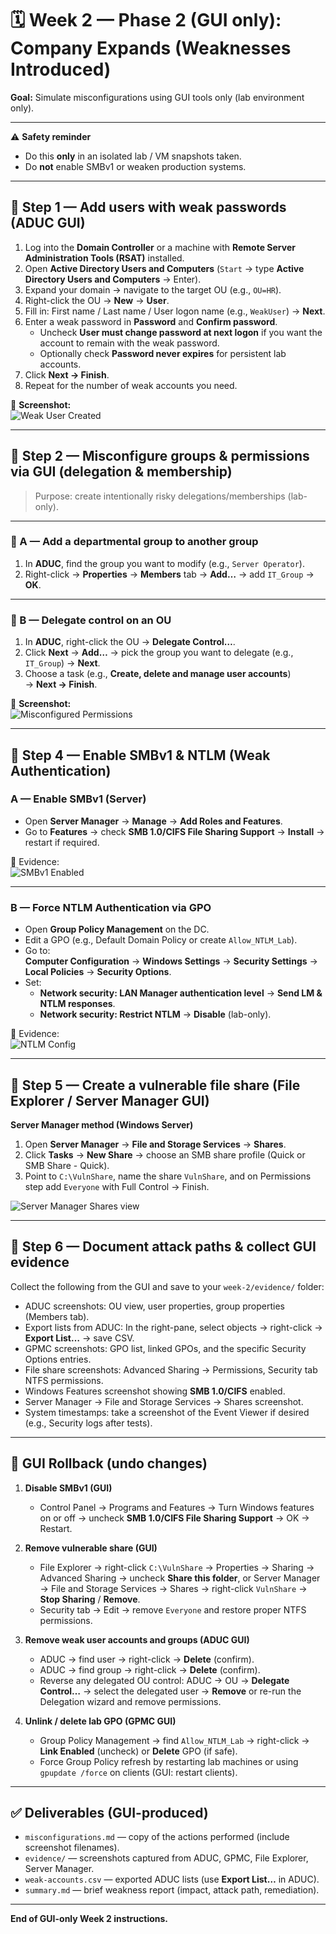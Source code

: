 # 🗓 Week 2 — Phase 2 (GUI only): Company Expands (Weaknesses Introduced)

**Goal:** Simulate misconfigurations using GUI tools only (lab environment only).

---

⚠️ **Safety reminder**
- Do this **only** in an isolated lab / VM snapshots taken.  
- Do **not** enable SMBv1 or weaken production systems.

---

## 🔹 Step 1 — Add users with weak passwords (ADUC GUI)

1. Log into the **Domain Controller** or a machine with **Remote Server Administration Tools (RSAT)** installed.  
2. Open **Active Directory Users and Computers** (`Start` → type **Active Directory Users and Computers** → Enter).  
3. Expand your domain → navigate to the target OU (e.g., `OU=HR`).  
4. Right-click the OU → **New** → **User**.  
5. Fill in: First name / Last name / User logon name (e.g., `WeakUser`) → **Next**.  
6. Enter a weak password in **Password** and **Confirm password**.  
   - Uncheck **User must change password at next logon** if you want the account to remain with the weak password.  
   - Optionally check **Password never expires** for persistent lab accounts.  
7. Click **Next → Finish**.  
8. Repeat for the number of weak accounts you need.  

📸 **Screenshot:**  
![Weak User Created](https://i.imgur.com/xNKU7td.png)  


---

## 🔹 Step 2 — Misconfigure groups & permissions via GUI (delegation & membership)

> Purpose: create intentionally risky delegations/memberships (lab-only).

---

### 🔹 A — Add a departmental group to another group
1. In **ADUC**, find the group you want to modify (e.g., `Server Operator`).  
2. Right-click → **Properties** → **Members** tab → **Add…** → add `IT_Group` → **OK**.  

---

### 🔹 B — Delegate control on an OU
1. In **ADUC**, right-click the OU → **Delegate Control…**.  
2. Click **Next** → **Add…** → pick the group you want to delegate (e.g., `IT_Group`) → **Next**.  
3. Choose a task (e.g., **Create, delete and manage user accounts**)  
   → **Next → Finish**.  

📸 **Screenshot:**  
![Misconfigured Permissions](https://i.imgur.com/Jbv3aH7.png)  

---

## 🔹 Step 4 — Enable SMBv1 & NTLM (Weak Authentication)

### A — Enable SMBv1 (Server)
- Open **Server Manager** → **Manage** → **Add Roles and Features**.  
- Go to **Features** → check **SMB 1.0/CIFS File Sharing Support** → **Install** → restart if required.  

📸 Evidence:  
![SMBv1 Enabled](https://i.imgur.com/nKU9Sa4.png)

---

### B — Force NTLM Authentication via GPO
- Open **Group Policy Management** on the DC.  
- Edit a GPO (e.g., Default Domain Policy or create `Allow_NTLM_Lab`).  
- Go to:  
  **Computer Configuration** → **Windows Settings** → **Security Settings** → **Local Policies** → **Security Options**.  
- Set:  
  - **Network security: LAN Manager authentication level** → **Send LM & NTLM responses**.  
  - **Network security: Restrict NTLM** → **Disable** (lab-only).  

📸 Evidence:  
![NTLM Config](https://i.imgur.com/k7YiRL2.png)

---

## 🔹 Step 5 — Create a vulnerable file share (File Explorer / Server Manager GUI)

**Server Manager method (Windows Server)**  
1. Open **Server Manager** → **File and Storage Services** → **Shares**.  
2. Click **Tasks** → **New Share** → choose an SMB share profile (Quick or SMB Share - Quick).  
3. Point to `C:\VulnShare`, name the share `VulnShare`, and on Permissions step add `Everyone` with Full Control → Finish.  


![Server Manager Shares view](https://i.imgur.com/NmzfEvu.png)  


---

## 🔹 Step 6 — Document attack paths & collect GUI evidence

Collect the following from the GUI and save to your `week-2/evidence/` folder:

- ADUC screenshots: OU view, user properties, group properties (Members tab).  
- Export lists from ADUC: In the right-pane, select objects → right-click → **Export List…** → save CSV.  
- GPMC screenshots: GPO list, linked GPOs, and the specific Security Options entries.  
- File share screenshots: Advanced Sharing → Permissions, Security tab NTFS permissions.  
- Windows Features screenshot showing **SMB 1.0/CIFS** enabled.  
- Server Manager → File and Storage Services → Shares screenshot.  
- System timestamps: take a screenshot of the Event Viewer if desired (e.g., Security logs after tests).

---

## 🔁 GUI Rollback (undo changes)

1. **Disable SMBv1 (GUI)**  
   - Control Panel → Programs and Features → Turn Windows features on or off → uncheck **SMB 1.0/CIFS File Sharing Support** → OK → Restart.

2. **Remove vulnerable share (GUI)**  
   - File Explorer → right-click `C:\VulnShare` → Properties → Sharing → Advanced Sharing → uncheck **Share this folder**, or Server Manager → File and Storage Services → Shares → right-click `VulnShare` → **Stop Sharing** / **Remove**.  
   - Security tab → Edit → remove `Everyone` and restore proper NTFS permissions.

3. **Remove weak user accounts and groups (ADUC GUI)**  
   - ADUC → find user → right-click → **Delete** (confirm).  
   - ADUC → find group → right-click → **Delete** (confirm).  
   - Reverse any delegated OU control: ADUC → OU → **Delegate Control…** → select the delegated user → **Remove** or re-run the Delegation wizard and remove permissions.

4. **Unlink / delete lab GPO (GPMC GUI)**  
   - Group Policy Management → find `Allow_NTLM_Lab` → right-click → **Link Enabled** (uncheck) or **Delete** GPO (if safe).  
   - Force Group Policy refresh by restarting lab machines or using `gpupdate /force` on clients (GUI: restart clients).

---

## ✅ Deliverables (GUI-produced)
- `misconfigurations.md` — copy of the actions performed (include screenshot filenames).  
- `evidence/` — screenshots captured from ADUC, GPMC, File Explorer, Server Manager.  
- `weak-accounts.csv` — exported ADUC lists (use **Export List…** in ADUC).  
- `summary.md` — brief weakness report (impact, attack path, remediation).

---

**End of GUI-only Week 2 instructions.**
